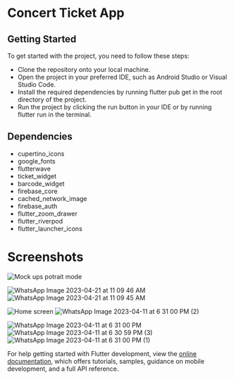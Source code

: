 # Concert Ticket App

## Getting Started
To get started with the project, you need to follow these steps:

- Clone the repository onto your local machine.
- Open the project in your preferred IDE, such as Android Studio or Visual Studio Code.
- Install the required dependencies by running flutter pub get in the root directory of the project.
- Run the project by clicking the run button in your IDE or by running flutter run in the terminal.
## Dependencies

- cupertino_icons
- google_fonts
- flutterwave
- ticket_widget
- barcode_widget
- firebase_core
- cached_network_image
- firebase_auth
- flutter_zoom_drawer
- flutter_riverpod
- flutter_launcher_icons

# Screenshots

![Mock ups potrait mode](https://user-images.githubusercontent.com/88200797/233597214-13dbe3a5-0e94-444d-b022-6df0775ebba8.png)


![WhatsApp Image 2023-04-21 at 11 09 46 AM](https://user-images.githubusercontent.com/88200797/233584902-aacd448e-61e6-4a36-8bec-64f0dfcb1f75.jpeg)
![WhatsApp Image 2023-04-21 at 11 09 45 AM](https://user-images.githubusercontent.com/88200797/233584927-29f158db-dbe6-4576-8382-84ca546b8d33.jpeg)


![Home screen](https://user-images.githubusercontent.com/88200797/233578382-f0208df0-9b5d-4ba5-ad87-762441584831.jpeg)
![WhatsApp Image 2023-04-11 at 6 31 00 PM (2)](https://user-images.githubusercontent.com/88200797/233578966-16061b05-118f-4940-a5ce-af6f93fd58b1.jpeg)

![WhatsApp Image 2023-04-11 at 6 31 00 PM](https://user-images.githubusercontent.com/88200797/233578996-49465033-6e51-457a-b163-51caf3d3a5d8.jpeg)
![WhatsApp Image 2023-04-11 at 6 30 59 PM (3)](https://user-images.githubusercontent.com/88200797/233579149-b53dd585-3bfa-4654-b402-adc5f290c63d.jpeg)
![WhatsApp Image 2023-04-11 at 6 31 00 PM (1)](https://user-images.githubusercontent.com/88200797/233579159-a2f6d164-bd27-42df-9aff-3200637dc1c0.jpeg)





For help getting started with Flutter development, view the
[online documentation](https://docs.flutter.dev/), which offers tutorials,
samples, guidance on mobile development, and a full API reference.
